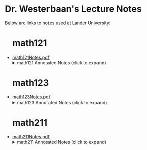 <script>
    // For anyone looking at this:
    // Obviously this is not a secure way to hide links
    // I'm hiding these links to encourage my students
    // to actually take notes and pay attention during class
    function add_link_by_date(listId,dispDate,urlString){
        if (new Date() >= new Date(dispDate)){
            // TODO: Clean up this Javascript. This works for now, but creating "myItem" might be excessive?

            const segments = new URL(urlString).pathname.split('/');
            const fileName = segments.pop() || segments.pop(); // Handle potential trailing slash

            const myLink=document.createElement('a');
            myLink.href = urlString;
            myLink.text = fileName;
            myLink.target = "_blank"

            const myItem=document.createElement('li');
            myItem.append(myLink);
            document.getElementById(listId).append(myItem);
        }
    }
</script>

<h1>Dr. Westerbaan's Lecture Notes</h1>

Below are links to notes used at Lander University:

<ul>
<h1> math121 </h1>

<li><a href="https://github.com/pwesterbaan/lander_lecture_notes/raw/main/math121Notes.pdf" target="_blank">math121Notes.pdf</a></li>


<details name="annotated_notes">
  <summary>math121 Annotated Notes (click to expand)</summary>

  <ul id="math121Notes_list">
    <script> add_link_by_date("math121Notes_list","2025-08-25T13:00:00","https://github.com/pwesterbaan/lander_lecture_notes/raw/main/math121_NoteKeys/annotated_notes/mathApp_harshbarger_1p1_annotated.pdf")</script>

    <script> add_link_by_date("math121Notes_list","2025-08-27T13:00:00","https://github.com/pwesterbaan/lander_lecture_notes/raw/main/math121_NoteKeys/annotated_notes/mathApp_harshbarger_1p3_annotated.pdf")</script>

    <script> add_link_by_date("math121Notes_list","2025-08-29T13:00:00","https://github.com/pwesterbaan/lander_lecture_notes/raw/main/math121_NoteKeys/annotated_notes/mathApp_harshbarger_1p4_annotated.pdf")</script>

    <script> add_link_by_date("math121Notes_list","2025-09-05T13:00:00","https://github.com/pwesterbaan/lander_lecture_notes/raw/main/math121_NoteKeys/annotated_notes/mathApp_harshbarger_1p5_annotated.pdf")</script>

    <script> add_link_by_date("math121Notes_list","2025-09-12T13:00:00","https://github.com/pwesterbaan/lander_lecture_notes/raw/main/math121_NoteKeys/annotated_notes/mathApp_harshbarger_1p6_annotated.pdf")</script>

    <script> add_link_by_date("math121Notes_list","2025-11-21T13:00:00","https://github.com/pwesterbaan/lander_lecture_notes/raw/main/math121_NoteKeys/annotated_notes/mathApp_harshbarger_2p1_annotated.pdf")</script>

    <script> add_link_by_date("math121Notes_list","2025-11-24T13:00:00","https://github.com/pwesterbaan/lander_lecture_notes/raw/main/math121_NoteKeys/annotated_notes/mathApp_harshbarger_2p2_annotated.pdf")</script>

    <script> add_link_by_date("math121Notes_list","2025-12-03T13:00:00","https://github.com/pwesterbaan/lander_lecture_notes/raw/main/math121_NoteKeys/annotated_notes/mathApp_harshbarger_2p3_annotated.pdf")</script>

    <script> add_link_by_date("math121Notes_list","2025-09-24T13:00:00","https://github.com/pwesterbaan/lander_lecture_notes/raw/main/math121_NoteKeys/annotated_notes/mathApp_harshbarger_4p1_annotated.pdf")</script>

    <script> add_link_by_date("math121Notes_list","2025-09-29T13:00:00","https://github.com/pwesterbaan/lander_lecture_notes/raw/main/math121_NoteKeys/annotated_notes/mathApp_harshbarger_4p2_annotated.pdf")</script>

    <script> add_link_by_date("math121Notes_list","2025-10-06T13:00:00","https://github.com/pwesterbaan/lander_lecture_notes/raw/main/math121_NoteKeys/annotated_notes/mathApp_harshbarger_5p1_annotated.pdf")</script>

    <script> add_link_by_date("math121Notes_list","2025-10-10T13:00:00","https://github.com/pwesterbaan/lander_lecture_notes/raw/main/math121_NoteKeys/annotated_notes/mathApp_harshbarger_5p2_annotated.pdf")</script>

    <script> add_link_by_date("math121Notes_list","2025-10-15T13:00:00","https://github.com/pwesterbaan/lander_lecture_notes/raw/main/math121_NoteKeys/annotated_notes/mathApp_harshbarger_5p3_annotated.pdf")</script>

    <script> add_link_by_date("math121Notes_list","2025-10-24T13:00:00","https://github.com/pwesterbaan/lander_lecture_notes/raw/main/math121_NoteKeys/annotated_notes/mathApp_harshbarger_6p1_annotated.pdf")</script>

    <script> add_link_by_date("math121Notes_list","2025-10-29T13:00:00","https://github.com/pwesterbaan/lander_lecture_notes/raw/main/math121_NoteKeys/annotated_notes/mathApp_harshbarger_6p2_annotated.pdf")</script>

    <script> add_link_by_date("math121Notes_list","2025-11-03T13:00:00","https://github.com/pwesterbaan/lander_lecture_notes/raw/main/math121_NoteKeys/annotated_notes/mathApp_harshbarger_6p3_annotated.pdf")</script>

    <script> add_link_by_date("math121Notes_list","3000-11-12T13:00:00","https://github.com/pwesterbaan/lander_lecture_notes/raw/main/math121_NoteKeys/annotated_notes/mathApp_harshbarger_6p4_annotated.pdf")</script>

  </ul>
</details>



<h1> math123 </h1>

<li><a href="https://github.com/pwesterbaan/lander_lecture_notes/raw/main/math123Notes.pdf" target="_blank">math123Notes.pdf</a></li>


<details name="annotated_notes">
  <summary>math123 Annotated Notes (click to expand)</summary>

  <ul id="math123Notes_list">
    <script> add_link_by_date("math123Notes_list","2025-08-23T09:00:00","https://github.com/pwesterbaan/lander_lecture_notes/raw/main/math123_NoteKeys/annotated_notes/math123Notes_1p4_annotated.pdf")</script>

    <script> add_link_by_date("math123Notes_list","2025-08-26T09:00:00","https://github.com/pwesterbaan/lander_lecture_notes/raw/main/math123_NoteKeys/annotated_notes/math123Notes_2p1_annotated.pdf")</script>

    <script> add_link_by_date("math123Notes_list","2025-08-28T09:00:00","https://github.com/pwesterbaan/lander_lecture_notes/raw/main/math123_NoteKeys/annotated_notes/math123Notes_2p2_annotated.pdf")</script>

    <script> add_link_by_date("math123Notes_list","2025-09-06T09:00:00","https://github.com/pwesterbaan/lander_lecture_notes/raw/main/math123_NoteKeys/annotated_notes/math123Notes_2p4_annotated.pdf")</script>

    <script> add_link_by_date("math123Notes_list","2025-08-11T09:00:00","https://github.com/pwesterbaan/lander_lecture_notes/raw/main/math123_NoteKeys/annotated_notes/math123Notes_2p5_annotated.pdf")</script>

    <script> add_link_by_date("math123Notes_list","2025-08-16T09:00:00","https://github.com/pwesterbaan/lander_lecture_notes/raw/main/math123_NoteKeys/annotated_notes/math123Notes_2p6_annotated.pdf")</script>

    <script> add_link_by_date("math123Notes_list","2025-09-25T09:00:00","https://github.com/pwesterbaan/lander_lecture_notes/raw/main/math123_NoteKeys/annotated_notes/math123Notes_3p1_annotated.pdf")</script>

    <script> add_link_by_date("math123Notes_list","2025-09-27T09:00:00","https://github.com/pwesterbaan/lander_lecture_notes/raw/main/math123_NoteKeys/annotated_notes/math123Notes_3p2_annotated.pdf")</script>

    <script> add_link_by_date("math123Notes_list","2025-09-30T09:00:00","https://github.com/pwesterbaan/lander_lecture_notes/raw/main/math123_NoteKeys/annotated_notes/math123Notes_3p3_annotated.pdf")</script>

    <script> add_link_by_date("math123Notes_list","2025-10-07T09:00:00","https://github.com/pwesterbaan/lander_lecture_notes/raw/main/math123_NoteKeys/annotated_notes/math123Notes_3p6_annotated.pdf")</script>

  </ul>
</details>



<h1> math211 </h1>

<li><a href="https://github.com/pwesterbaan/lander_lecture_notes/raw/main/math211Notes.pdf" target="_blank">math211Notes.pdf</a></li>


<details name="annotated_notes">
  <summary>math211 Annotated Notes (click to expand)</summary>

  <ul id="math211Notes_list">
    <script> add_link_by_date("math211Notes_list","2025-08-19T11:00:00","https://github.com/pwesterbaan/lander_lecture_notes/raw/main/math211_NoteKeys/annotated_notes/math211Notes_1p1_annotated.pdf")</script>

    <script> add_link_by_date("math211Notes_list","2025-08-21T11:00:00","https://github.com/pwesterbaan/lander_lecture_notes/raw/main/math211_NoteKeys/annotated_notes/math211Notes_1p2_1p4_1p5_annotated.pdf")</script>

    <script> add_link_by_date("math211Notes_list","2025-08-26T11:00:00","https://github.com/pwesterbaan/lander_lecture_notes/raw/main/math211_NoteKeys/annotated_notes/math211Notes_2p1_2p2_2p3_annotated.pdf")</script>

    <script> add_link_by_date("math211Notes_list","2025-08-28T11:00:00","https://github.com/pwesterbaan/lander_lecture_notes/raw/main/math211_NoteKeys/annotated_notes/math211Notes_2p4_2p5_annotated.pdf")</script>

    <script> add_link_by_date("math211Notes_list","2025-09-04T11:00:00","https://github.com/pwesterbaan/lander_lecture_notes/raw/main/math211_NoteKeys/annotated_notes/math211Notes_3p1_annotated.pdf")</script>

    <script> add_link_by_date("math211Notes_list","2025-09-09T11:00:00","https://github.com/pwesterbaan/lander_lecture_notes/raw/main/math211_NoteKeys/annotated_notes/math211Notes_3p2_3p3_annotated.pdf")</script>

    <script> add_link_by_date("math211Notes_list","2025-09-11T11:00:00","https://github.com/pwesterbaan/lander_lecture_notes/raw/main/math211_NoteKeys/annotated_notes/math211Notes_3p4_3p5_annotated.pdf")</script>

    <script> add_link_by_date("math211Notes_list","2025-09-23T11:00:00","https://github.com/pwesterbaan/lander_lecture_notes/raw/main/math211_NoteKeys/annotated_notes/math211Notes_4p1_4p2_annotated.pdf")</script>

    <script> add_link_by_date("math211Notes_list","2025-09-25T11:00:00","https://github.com/pwesterbaan/lander_lecture_notes/raw/main/math211_NoteKeys/annotated_notes/math211Notes_4p3_4p4_annotated.pdf")</script>

    <script> add_link_by_date("math211Notes_list","2025-10-02T11:00:00","https://github.com/pwesterbaan/lander_lecture_notes/raw/main/math211_NoteKeys/annotated_notes/math211Notes_6p1_6p2_annotated.pdf")</script>

    <script> add_link_by_date("math211Notes_list","2025-10-09T11:00:00","https://github.com/pwesterbaan/lander_lecture_notes/raw/main/math211_NoteKeys/annotated_notes/math211Notes_7p1_7p2_7p3_annotated.pdf")</script>

    <script> add_link_by_date("math211Notes_list","2025-10-28T11:00:00","https://github.com/pwesterbaan/lander_lecture_notes/raw/main/math211_NoteKeys/annotated_notes/math211Notes_7p4_8p1_8p2_annotated.pdf")</script>

    <script> add_link_by_date("math211Notes_list","2025-10-30T11:00:00","https://github.com/pwesterbaan/lander_lecture_notes/raw/main/math211_NoteKeys/annotated_notes/math211Notes_8p3_9p1_9p2_annotated.pdf")</script>

    <script> add_link_by_date("math211Notes_list","2025-11-04T11:00:00","https://github.com/pwesterbaan/lander_lecture_notes/raw/main/math211_NoteKeys/annotated_notes/math211Notes_9p3_annotated.pdf")</script>

    <script> add_link_by_date("math211Notes_list","2025-11-06T11:00:00","https://github.com/pwesterbaan/lander_lecture_notes/raw/main/math211_NoteKeys/annotated_notes/math211Notes_9p4_annotated.pdf")</script>

  </ul>
</details>



</ul>